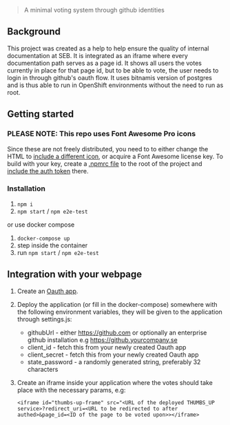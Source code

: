 > A minimal voting system through github identities

## Background

This project was created as a help to help ensure the quality of internal documentation at SEB. It is integrated as an iframe where every documentation path serves as a page id. It shows all users the votes currently in place for that page id, but to be able to vote, the user needs to login in through github's oauth flow. It uses bitnamis version of postgres and is thus able to run in OpenShift environments without the need to run as root.

## Getting started

### PLEASE NOTE: This repo uses Font Awesome Pro icons

Since these are not freely distributed, you need to to either change the HTML to [include a different icon](https://fontawesome.com/icons/thumbs-up), or acquire a Font Awesome license key. To build with your key, create a [.npmrc file](https://docs.npmjs.com/files/npmrc) to the root of the project and [include the auth token](https://docs.npmjs.com/using-private-packages-in-a-ci-cd-workflow#create-and-check-in-a-project-specific-npmrc-file) there. 


### Installation

1. `npm i`
2. `npm start` / `npm e2e-test`

or use docker compose

1. `docker-compose up`
2. step inside the container
3. run `npm start` / `npm e2e-test`

## Integration with your webpage

1. Create an [Oauth app](https://developer.github.com/apps/building-oauth-apps/creating-an-oauth-app/).
2. Deploy the application (or fill in the docker-compose) somewhere with the following environment variables, they will be given to the application through settings.js:
   - githubUrl - either https://github.com or optionally an enterprise github installation e.g https://github.yourcompany.se
   - client_id - fetch this from your newly created Oauth app
   - client_secret - fetch this from your newly created Oauth app
   - state_password - a randomly generated string, preferably 32 characters
3. Create an iframe inside your application where the votes should take place with the necessary params, e.g:

   `<iframe id="thumbs-up-frame" src="<URL of the deployed THUMBS_UP service>?redirect_uri=<URL to be redirected to after authed>&page_id=<ID of the page to be voted upon>></iframe>`
